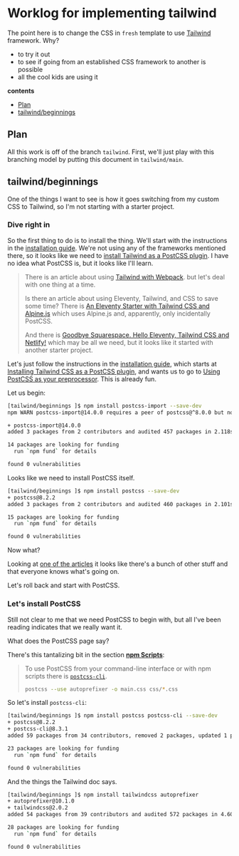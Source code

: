# Worklog for implementing tailwind


The point here is to
change the CSS in `fresh` template
to use [Tailwind][tailwind] framework.
Why?

- to try it out
- to see if going from an established
  CSS framework to another is possible
- all the cool kids are using it

<!-- START doctoc generated TOC please keep comment here to allow auto update -->
<!-- DON'T EDIT THIS SECTION, INSTEAD RE-RUN doctoc TO UPDATE -->
**contents**

- [Plan](#plan)
- [tailwind/beginnings](#tailwindbeginnings)

<!-- END doctoc generated TOC please keep comment here to allow auto update -->


## Plan

All this work is off of the branch `tailwind`.
First, we'll just play with this branching
model by putting this document in
`tailwind/main`.

## tailwind/beginnings

One of the things I want to see is
how it goes switching from my custom CSS
to Tailwind, so I'm not starting with
a starter project.

### Dive right in

So the first thing to do is to install
the thing. We'll start with the
instructions in the
[installation guide][].
We're not using any of the frameworks mentioned
there, so it looks like we need to
[install Tailwind as a PostCSS plugin](https://tailwindcss.com/docs/installation#installing-tailwind-css-as-a-post-css-plugin).
I have no idea what PostCSS is,
but it looks like I'll learn.

> There is an article about using
> [Tailwind with Webpack](https://statickit.com/guides/eleventy-tailwind).
> but let's deal with one thing at a time.
>
> Is there an article about using Eleventy,
> Tailwind, and CSS to save some time?
> There is
> [An Eleventy Starter with Tailwind CSS and Alpine.js](https://css-tricks.com/eleventy-starter-with-tailwind-css-alpine-js/)
> which uses Alpine.js and, apparently, only
> incidentally PostCSS.
>
> And there is
> [Goodbye Squarespace. Hello Eleventy, Tailwind CSS and Netlify!][goodbye-squarespace]
> which may be all we need, but it looks like it started
> with another starter project.

Let's just follow the instructions in the [installation guide][],
which starts at
[Installing Tailwind CSS as a PostCSS plugin][install-postcss],
and wants us to go to
[Using PostCSS as your preprocessor][using-postcss].
This is already fun.

Let us begin:

```bash
[tailwind/beginnings ]$ npm install postcss-import --save-dev
npm WARN postcss-import@14.0.0 requires a peer of postcss@^8.0.0 but none is installed. You must install peer dependencies yourself.

+ postcss-import@14.0.0
added 3 packages from 2 contributors and audited 457 packages in 2.118s

14 packages are looking for funding
  run `npm fund` for details

found 0 vulnerabilities
```

Looks like we need to install PostCSS itself.

```bash
[tailwind/beginnings ]$ npm install postcss --save-dev
+ postcss@8.2.2
added 3 packages from 2 contributors and audited 460 packages in 2.101s

15 packages are looking for funding
  run `npm fund` for details

found 0 vulnerabilities
```

Now what?

Looking at
[one of the articles][goodbye-squarespace]
it looks like there's a bunch of other stuff
and that everyone knows what's going on.

Let's roll back and start with PostCSS.

### Let's install PostCSS

Still not clear to me that we need PostCSS to begin with,
but all I've been reading indicates that we really want it.

What does the PostCSS page say?

There's this tantalizing bit in the section
[**npm Scripts**](https://github.com/postcss/postcss#npm-scripts):

> To use PostCSS from your command-line interface or with npm scripts
> there is [`postcss-cli`].
>
> ```sh
> postcss --use autoprefixer -o main.css css/*.css
> ```

[`postcss-cli`]: https://github.com/postcss/postcss-cli

So let's install `postcss-cli`:

```sh
[tailwind/beginnings ]$ npm install postcss postcss-cli --save-dev
+ postcss@8.2.2
+ postcss-cli@8.3.1
added 59 packages from 34 contributors, removed 2 packages, updated 1 package and audited 517 packages in 3.477s

23 packages are looking for funding
  run `npm fund` for details

found 0 vulnerabilities
```

And the things the Tailwind doc says.

```sh
[tailwind/beginnings ]$ npm install tailwindcss autoprefixer
+ autoprefixer@10.1.0
+ tailwindcss@2.0.2
added 54 packages from 39 contributors and audited 572 packages in 4.604s

28 packages are looking for funding
  run `npm fund` for details

found 0 vulnerabilities
```

[tailwind]:             https://tailwindcss.com/
[installation guide]:   https://tailwindcss.com/docs/installation
[install-postcss]:      https://tailwindcss.com/docs/installation#installing-tailwind-css-as-a-post-css-plugin
[using-postcss]:        https://tailwindcss.com/docs/using-with-preprocessors#using-post-css-as-your-preprocessor
[goodbye-squarespace]:  https://sahilparikh.dev/posts/2020/moving-squarespace-eleventy/
